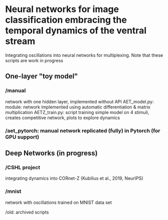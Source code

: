 # Neural networks for image classification embracing the temporal dynamics of the ventral stream

Integrating oscillations into neural networks for multiplexing.
Note that these scripts are work in progress

## One-layer "toy model"

### /manual
network with one hidden layer, implemented without API
AET_model.py: module: network implemented using automatic differentiation & matrix multiplication 
AETZ_train.py: script training simple model on 4 stimuli, creates competitive network, plots to explore dynamics
 
### /aet_pytorch: manual network replicated (fully) in Pytorch (for GPU support)

## Deep Networks (in progress)

### /CSHL project
integrating dynamics into CORnet-Z (Kubilius et al., 2019, NeurIPS)

### /mnist
network with oscillations trained on MNIST data set 




/old: archived scripts
